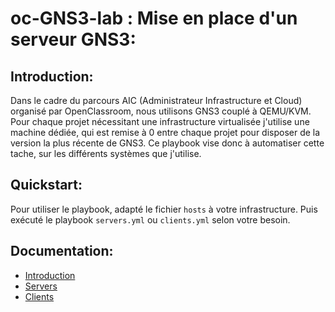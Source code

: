 # oc-GNS3-lab : Mise en place d'un serveur GNS3:


## Introduction:


Dans le cadre du parcours AIC (Administrateur Infrastructure et Cloud) organisé par OpenClassroom, nous utilisons GNS3 couplé à QEMU/KVM. Pour chaque projet nécessitant une infrastructure virtualisée j'utilise une machine dédiée, qui est remise à 0 entre chaque projet pour disposer de la version la plus récente de GNS3. Ce playbook vise donc à automatiser cette tache, sur les différents systèmes que j'utilise.


## Quickstart:

Pour utiliser le playbook, adapté le fichier <code>hosts</code> à votre infrastructure. Puis exécuté le playbook <code>servers.yml</code> ou <code>clients.yml</code> selon votre besoin.

## Documentation:

- [Introduction](https://github.com/crazyusb/oc-gns3-lab/wiki)
- [Servers](https://github.com/crazyusb/oc-gns3-lab/wiki/3-Servers)
- [Clients](https://github.com/crazyusb/oc-gns3-lab/wiki/4-Clients)
